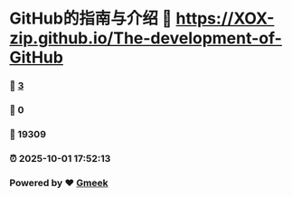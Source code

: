 # GitHub的指南与介绍 :link: https://XOX-zip.github.io/The-development-of-GitHub 
### :page_facing_up: [3](https://XOX-zip.github.io/The-development-of-GitHub/tag.html) 
### :speech_balloon: 0 
### :hibiscus: 19309 
### :alarm_clock: 2025-10-01 17:52:13 
### Powered by :heart: [Gmeek](https://github.com/Meekdai/Gmeek)
